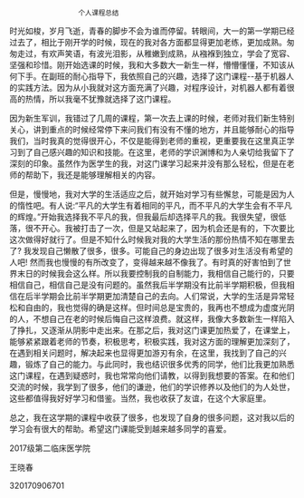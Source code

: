                      个人课程总结

时光如梭，岁月飞逝，青春的脚步不会为谁而停留。转眼间，大一的第一学期已经过去了，相比于刚开学的时候，现在的我对各方面都显得更加老练，更加成熟。匆匆走过，有欢声笑语，有波光泪影，从稚嫩到成熟，从襁褓到独立，学会了宽容、坚强和珍惜。刚开始选课的时候，我和大多数大一新生一样，懵懵懂懂，不知该从何下手。在副班的耐心指导下，我依照自己的兴趣，选择了这门课程--基于机器人的实践方法。因为从小我就对这方面充满了兴趣，对程序设计，对机器人都有着很高的热情，所以我毫不犹豫就选择了这门课程。

因为新生军训，我错过了几周的课程，第一次去上课的时候，老师对我们新生特别关心，讲到重点的时候经常停下来问我们有没有不懂的地方，并且能够耐心的指导我们，当时我真的觉得很开心，不仅是能得到老师的重视，更重要我在这里真正学习到了自己感兴趣的知识和技能。在这里，老师的学识渊博和为人亲切给我留下了深刻的印象。虽然作为医学生的我，对这门课学习起来并没有那么轻松，但是在老师的帮助下，我还是能够理解相关的内容。

但是，慢慢地，我对大学的生活适应之后，就开始对学习有些懈怠，可能是因为人的惰性吧。有人说:“平凡的大学生有着相同的平凡，而不平凡的大学生会有不平凡的辉煌。”开始我选择我不平凡的我，但我最后却选择平凡的我。我很失望，很低落，很不开心。我被打击了一次，但是又站起来了，因为机会还是有的，下次要比这次做得好就行了。但是不知什么时候我对我的大学生活的那份热情不知在哪里去了? 我发现自己懒散了很多，很多。可能自己的身边出现了很多对生活没有希望的人吧! 然而我也慢慢的有所改变了，变得越来越不像我了。有时真的好害怕到了世界末日的时候我会这么样。所以我要控制我的自制能力，我相信自己能行的，只要相信自己，相信自己是没有问题的。虽然我后半学期没有比前半学期积极，但我相信在后半学期会比前半学期更加清楚自己的去向。人们常说，大学的生活是异常轻松和自由的，我也觉得的确是这样。但时间总是宝贵的，我再也不想成为虚度光阴的人，不想自己在老的时候后悔自己这样浪费。就这样，我像大多数新生一样陷入了挣扎，又逐渐从阴影中走出来。在那之后，我对这门课更加热爱了，在课堂上，能够紧紧跟着老师的节奏，积极思考，积极实践，我对这方面的理解更加深刻了，在遇到相关问题时，解决起来也显得更加游刃有余，在这里，我找到了自己的兴趣，锻炼了自己的能力。与此同时，我也结识很多优秀的同学，他们比我更加熟悉这门课程，在遇到疑惑时，我也常常向他们请教，以得到我想要的答案。在和他们交流的时候，我学到了很多，他们的谦逊，他们的学识修养以及他们的为人处世，这些都值得我好好学习和借鉴。当然，我也收获了友谊，在这个大家庭里。

总之，我在这学期的课程中收获了很多，也发现了自身的很多问题，这对我以后的学习会有很大的帮助。希望这门课能受到越来越多同学的喜爱。









2017级第二临床医学院

王晓春

320170906701



